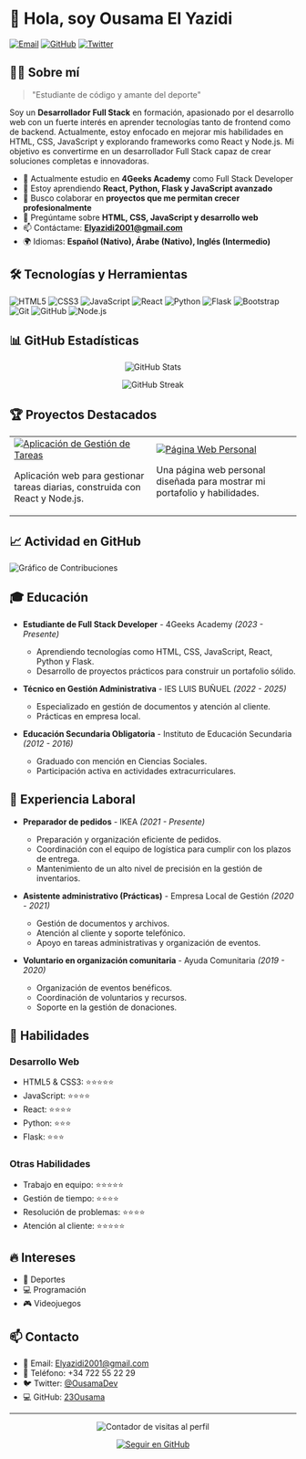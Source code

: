 # 👋 Hola, soy Ousama El Yazidi

[![Email](https://img.shields.io/badge/-Email-D14836?style=flat&logo=gmail&logoColor=white)](mailto:Elyazidi2001@gmail.com)
[![GitHub](https://img.shields.io/badge/-GitHub-181717?style=flat&logo=github&logoColor=white)](https://github.com/23Ousama)
[![Twitter](https://img.shields.io/badge/-Twitter-1DA1F2?style=flat&logo=twitter&logoColor=white)](https://twitter.com/OusamaDev)

## 👨‍💻 Sobre mí

> "Estudiante de código y amante del deporte"

Soy un **Desarrollador Full Stack** en formación, apasionado por el desarrollo web con un fuerte interés en aprender tecnologías tanto de frontend como de backend. Actualmente, estoy enfocado en mejorar mis habilidades en HTML, CSS, JavaScript y explorando frameworks como React y Node.js. Mi objetivo es convertirme en un desarrollador Full Stack capaz de crear soluciones completas e innovadoras.

- 🔭 Actualmente estudio en **4Geeks Academy** como Full Stack Developer
- 🌱 Estoy aprendiendo **React, Python, Flask y JavaScript avanzado**
- 👯 Busco colaborar en **proyectos que me permitan crecer profesionalmente**
- 💬 Pregúntame sobre **HTML, CSS, JavaScript y desarrollo web**
- 📫 Contáctame: **Elyazidi2001@gmail.com**
- 🌍 Idiomas: **Español (Nativo), Árabe (Nativo), Inglés (Intermedio)**

## 🛠️ Tecnologías y Herramientas

![HTML5](https://img.shields.io/badge/-HTML5-E34F26?style=flat&logo=html5&logoColor=white)
![CSS3](https://img.shields.io/badge/-CSS3-1572B6?style=flat&logo=css3&logoColor=white)
![JavaScript](https://img.shields.io/badge/-JavaScript-F7DF1E?style=flat&logo=javascript&logoColor=black)
![React](https://img.shields.io/badge/-React-61DAFB?style=flat&logo=react&logoColor=black)
![Python](https://img.shields.io/badge/-Python-3776AB?style=flat&logo=python&logoColor=white)
![Flask](https://img.shields.io/badge/-Flask-000000?style=flat&logo=flask&logoColor=white)
![Bootstrap](https://img.shields.io/badge/-Bootstrap-7952B3?style=flat&logo=bootstrap&logoColor=white)
![Git](https://img.shields.io/badge/-Git-F05032?style=flat&logo=git&logoColor=white)
![GitHub](https://img.shields.io/badge/-GitHub-181717?style=flat&logo=github&logoColor=white)
![Node.js](https://img.shields.io/badge/-Node.js-339933?style=flat&logo=node.js&logoColor=white)

## 📊 GitHub Estadísticas

<p align="center">
  <img src="https://github-readme-stats.vercel.app/api?username=23Ousama&show_icons=true&theme=radical" alt="GitHub Stats" />
</p>

<p align="center">
  <img src="https://github-readme-streak-stats.herokuapp.com/?user=23Ousama&theme=radical" alt="GitHub Streak" />
</p>

## 🏆 Proyectos Destacados

<table>
  <tr>
    <td>
      <a href="https://github.com/23Ousama/task-manager">
        <img src="https://github-readme-stats.vercel.app/api/pin/?username=23Ousama&repo=task-manager&theme=radical" alt="Aplicación de Gestión de Tareas" />
      </a>
      <p>Aplicación web para gestionar tareas diarias, construida con React y Node.js.</p>
    </td>
    <td>
      <a href="https://github.com/23Ousama/portfolio">
        <img src="https://github-readme-stats.vercel.app/api/pin/?username=23Ousama&repo=portfolio&theme=radical" alt="Página Web Personal" />
      </a>
      <p>Una página web personal diseñada para mostrar mi portafolio y habilidades.</p>
    </td>
  </tr>
</table>

## 📈 Actividad en GitHub

![Gráfico de Contribuciones](https://activity-graph.herokuapp.com/graph?username=23Ousama&theme=react-dark)

## 🎓 Educación

- **Estudiante de Full Stack Developer** - 4Geeks Academy _(2023 - Presente)_
  - Aprendiendo tecnologías como HTML, CSS, JavaScript, React, Python y Flask.
  - Desarrollo de proyectos prácticos para construir un portafolio sólido.

- **Técnico en Gestión Administrativa** - IES LUIS BUÑUEL _(2022 - 2025)_
  - Especializado en gestión de documentos y atención al cliente.
  - Prácticas en empresa local.

- **Educación Secundaria Obligatoria** - Instituto de Educación Secundaria _(2012 - 2016)_
  - Graduado con mención en Ciencias Sociales.
  - Participación activa en actividades extracurriculares.

## 💼 Experiencia Laboral

- **Preparador de pedidos** - IKEA _(2021 - Presente)_
  - Preparación y organización eficiente de pedidos.
  - Coordinación con el equipo de logística para cumplir con los plazos de entrega.
  - Mantenimiento de un alto nivel de precisión en la gestión de inventarios.

- **Asistente administrativo (Prácticas)** - Empresa Local de Gestión _(2020 - 2021)_
  - Gestión de documentos y archivos.
  - Atención al cliente y soporte telefónico.
  - Apoyo en tareas administrativas y organización de eventos.

- **Voluntario en organización comunitaria** - Ayuda Comunitaria _(2019 - 2020)_
  - Organización de eventos benéficos.
  - Coordinación de voluntarios y recursos.
  - Soporte en la gestión de donaciones.

## 🌟 Habilidades

### Desarrollo Web
- HTML5 & CSS3: ⭐⭐⭐⭐⭐
- JavaScript: ⭐⭐⭐⭐
- React: ⭐⭐⭐⭐
- Python: ⭐⭐⭐
- Flask: ⭐⭐⭐

### Otras Habilidades
- Trabajo en equipo: ⭐⭐⭐⭐⭐
- Gestión de tiempo: ⭐⭐⭐⭐
- Resolución de problemas: ⭐⭐⭐⭐
- Atención al cliente: ⭐⭐⭐⭐⭐

## 🔥 Intereses

- 🏀 Deportes
- 💻 Programación
- 🎮 Videojuegos

## 📫 Contacto

- 📧 Email: Elyazidi2001@gmail.com
- 📱 Teléfono: +34 722 55 22 29
- 🐦 Twitter: [@OusamaDev](https://twitter.com/OusamaDev)
- 💻 GitHub: [23Ousama](https://github.com/23Ousama)

---

<p align="center">
  <img src="https://komarev.com/ghpvc/?username=23Ousama&color=brightgreen" alt="Contador de visitas al perfil" />
</p>

<p align="center">
  <a href="https://github.com/23Ousama">
    <img src="https://img.shields.io/github/followers/23Ousama?label=Seguir&style=social" alt="Seguir en GitHub" />
  </a>
</p>
